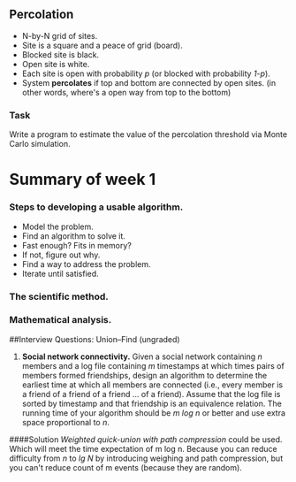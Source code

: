 ## Percolation

* N-by-N grid of sites. 
* Site is a square and a peace of grid (board).
* Blocked site is black.
* Open site is white.
* Each site is open with probability _p_ (or blocked with probability _1-p_).
* System **percolates** if top and bottom are connected by open sites. 
(in other words, where's a open way from top to the bottom)

### Task
Write a program to estimate the value of the percolation threshold via Monte Carlo simulation. 



# Summary of week 1

### Steps to developing a usable algorithm.
* Model the problem.
* Find an algorithm to solve it.
* Fast enough? Fits in memory?
* If not, figure out why.
* Find a way to address the problem.
* Iterate until satisfied.

### The scientific method.

### Mathematical analysis. 



##Interview Questions: Union–Find (ungraded)

1. **Social network connectivity.** 
Given a social network containing _n_ members and a log file containing _m_ timestamps 
at which times pairs of members formed friendships, design an algorithm to determine the earliest time 
at which all members are connected (i.e., every member is a friend of a friend of a friend ... of a friend). 
Assume that the log file is sorted by timestamp and that friendship is an equivalence relation. 
The running time of your algorithm should be _m log n_ or better and use extra space proportional to _n_.

####Solution
_Weighted quick-union with path compression_ could be used. Which will meet the time expectation of m log n.
Because you can reduce difficulty from _n_ to _lg N_ by introducing weighing and path compression, 
but you can't reduce count of m events (because they are random).